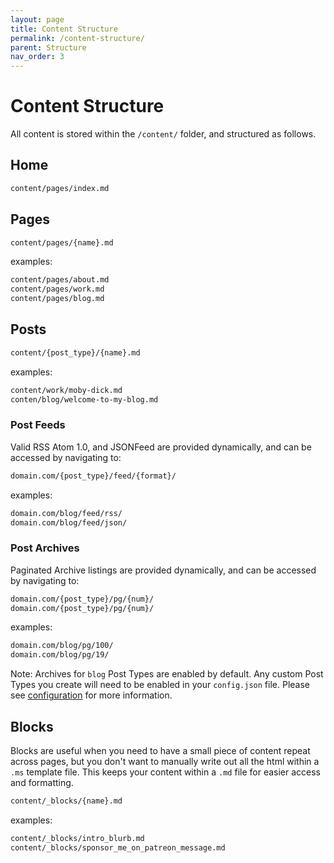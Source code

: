 ```yaml
---
layout: page
title: Content Structure
permalink: /content-structure/
parent: Structure
nav_order: 3
---
```


# Content Structure

All content is stored within the `/content/` folder, and structured as follows.

## Home

```html
content/pages/index.md
```

## Pages

```html
content/pages/{name}.md
```

examples:

```html
content/pages/about.md
content/pages/work.md
content/pages/blog.md
```

## Posts

```html
content/{post_type}/{name}.md
```

examples:

```html
content/work/moby-dick.md
conten/blog/welcome-to-my-blog.md
```

### Post Feeds

Valid RSS Atom 1.0, and JSONFeed are provided dynamically, and can be accessed by navigating to:

```html
domain.com/{post_type}/feed/{format}/
```

examples:

```html
domain.com/blog/feed/rss/
domain.com/blog/feed/json/
```

### Post Archives

Paginated Archive listings are provided dynamically, and can be accessed by navigating to:

```html
domain.com/{post_type}/pg/{num}/
domain.com/{post_type}/pg/{num}/
```

examples:

```html
domain.com/blog/pg/100/
domain.com/blog/pg/19/
```

Note: Archives for `blog` Post Types are enabled by default. Any custom Post Types you create will need to be enabled in your `config.json` file. Please see [configuration](/configuration) for more information.

## Blocks

Blocks are useful when you need to have a small piece of content repeat across pages, but you don't want to manually write out all the html within a `.ms` template file. This keeps your content within a `.md` file for easier access and formatting.


```html
content/_blocks/{name}.md
```

examples:

```html
content/_blocks/intro_blurb.md
content/_blocks/sponsor_me_on_patreon_message.md
```
